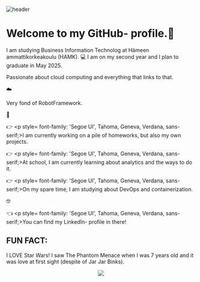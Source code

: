 
![header](https://github.com/tiibuturner/tiibuturner/assets/111892419/e85b8dd4-bc5b-4a17-b306-723ad9a5d263)

<h1 style=
    font-family: 'Segoe UI', Tahoma, Geneva, Verdana, sans-serif;
    font-size: xx-large;>Welcome to my GitHub- profile.👋</h1>
<p style=
    font-family: 'Segoe UI', Tahoma, Geneva, Verdana, sans-serif;>I am studying Business Information Technolog at Hämeen ammattikorkeakoulu (HAMK). 💻
I am on my second year and I plan to graduate in May 2025.</p>

<p style=
    font-family: 'Segoe UI', Tahoma, Geneva, Verdana, sans-serif;>Passionate about cloud computing and everything that links to that.</p> ☁️
<p style=
    font-family: 'Segoe UI', Tahoma, Geneva, Verdana, sans-serif;>Very fond of RobotFramework.</p> 🤖

👉 <p style=
    font-family: 'Segoe UI', Tahoma, Geneva, Verdana, sans-serif;>I am currently working on a pile of homeworks, but also my own projects.</p>

👉 <p style=
    font-family: 'Segoe UI', Tahoma, Geneva, Verdana, sans-serif;>At school, I am currently learning about analytics and the ways to do it.</p> 

👉 <p style=
    font-family: 'Segoe UI', Tahoma, Geneva, Verdana, sans-serif;>On my spare time, I am studying about DevOps and containerization.</p> 🤓

👈 <p style=
    font-family: 'Segoe UI', Tahoma, Geneva, Verdana, sans-serif;>You can find my LinkedIn- profile in there!</p>

<h2 style=
    font-family: 'Segoe UI', Tahoma, Geneva, Verdana, sans-serif;><b>FUN FACT</b>:</h2>

<p style=
    font-family: 'Segoe UI', Tahoma, Geneva, Verdana, sans-serif;>I LOVE Star Wars! I saw The Phantom Menace when I was 7 years old and it was love at first sight (despite of Jar Jar Binks).</p>

<p align="center">
  <img src="https://github.com/tiibuturner/tiibuturner/assets/111892419/ead909ba-10b6-420d-94f8-bca8c3eb35a6">
</p>
